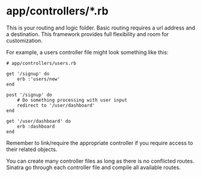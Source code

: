 app/controllers/*.rb
=================
This is your routing and logic folder. Basic routing requires a url address and a destination.
This framework provides full flexibility and room for
customization.

For example, a users controller file might look something like this:
```
# app/controllers/users.rb

get '/signup' do
	erb :'users/new'
end

post '/signup' do
	# Do something processing with user input
	redirect to '/user/dashboard'
end

get '/user/dashboard' do
	erb :dashboard
end
```
Remember to link/require the appropriate controller if you require access to their related objects.

You can create many controller files as long as there is no conflicted routes. Sinatra go through
each controller file and compile all available routes.